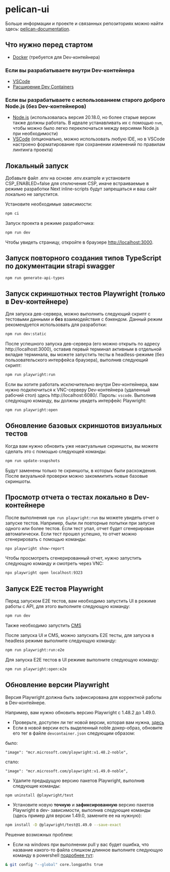 # pelican-ui

Больше информации и проекте и связанных репозиториях можно найти здесь: 
[pelican-documentation](https://github.com/TourmalineCore/pelican-documentation).

## Что нужно перед стартом

- [Docker](https://www.docker.com/get-started/) (требуется для Dev-контейнера)

### Если вы разрабатываете внутри Dev-контейнера
- [VSCode](https://code.visualstudio.com/)
- [Расширение Dev Containers](https://marketplace.visualstudio.com/items?itemName=ms-vscode-remote.remote-containers)

### Если вы разрабатываете с использованием старого доброго Node.js (без Dev-контейнеров)

- [Node.js](https://nodejs.org/en) (использовалась версия 20.18.0, но более старые версии также должны работать. В идеале устанавливать их с помощью `nvm`, чтобы можно было легко переключаться между версиями Node.js при необходимости)
- [VSCode](https://code.visualstudio.com/) (опционально, можно использовать любую IDE, но в VSCode настроено форматирование при сохранении изменений по правилам линтинга проекта)

## Локальный запуск

Добавьте файл .env на основе .env.example и установите CSP_ENABLED=false для отключения CSP, иначе встраиваемые в режиме разработки Next inline-scripts будут запрещаться и ваш сайт локально не запустится.
 
Установите необходимые зависимости:

```bash
npm ci
```

Запуск проекта в режиме разработчика:

```bash
npm run dev
```
Чтобы увидеть страницу, откройте в браузере [http://localhost:3000](http://localhost:3000).

## Запуск повторного создания типов TypeScript по документации strapi swagger
```bash
npm run generate-api-types
```

## Запуск скриншотных тестов Playwright (только в Dev-контейнере)
 
Для запуска дев-сервера, можно выполнить следующий скрипт с тестовыми данными и **без** взаимодействия с бэкендом. Данный режим рекомендуется использовать для разработки:

```bash
npm run dev:static
```

После успешного запуска дев-сервера (его можно открыть по адресу http://localhost:3000), оставив первый терминал активным в отдельной вкладке терминала, вы можете запустить тесты в headless-режиме (без пользовательского интерфейса браузера), выполнив следующий скрипт:

```bash
npm run playwright:run
```

Если вы хотите работать исключительно внутри Dev-контейнера, вам нужно подключиться к VNC-серверу Dev-контейнера (удаленный рабочий стол) здесь http://localhost:6080/. Пароль: `vscode`. Выполнив следующую команду, вы должны увидеть интерфейс Playwright:

```bash
npm run playwright:open
```

## Обновление базовых скриншотов визуальных тестов

Когда вам нужно обновить уже неактуальные скриншоты, вы можете сделать это с помощью следующей команды:

```bash
npm run update-snapshots
```

Будут заменены только те скриншоты, в которых были расхождения. После визуальной проверки можно закоммитить новые базовые скриншоты.

## Просмотр отчета о тестах локально в Dev-контейнере

После выполнения `npm run playwright:run` вы можете увидеть отчет о запуске тестов. Например, были ли повторные попытки при запуске одного или более тестов. Если тест упал, отчет будет сгенерирован автоматически. Если тест прошел успешно, то отчет можно сгенерировать с помощью команды:

```bash
npx playwright show-report
```

Чтобы просмотреть сгенерированный отчет, нужно запустить следующую команду и смотреть через VNC:

```bash
npx playwright open localhost:9323
```

## Запуск E2E тестов Playwright
 
Перед запуском E2E тестов, вам необходимо запустить UI в режиме работы с API, для этого выполните следующую команду:

```bash
npm run dev
```

Также необходимо запустить [CMS](https://github.com/TourmalineCore/pelican-cms)

После запуска UI и CMS, можно запускать E2E тесты, для запуска в headless режиме выполните следующую команду:

```bash
npm run playwright:run:e2e
```

Для запуска Е2Е тестов в UI режиме выполните следующую команду:

```bash
npm run playwright:open:e2e
```

## Обновление версии Playwright

Версия Playwright должна быть зафиксирована для корректной работы в Dev-контейнере.

Например, вам нужно обновить версию Playwright с 1.48.2 до 1.49.0.

- Проверьте, доступен ли тег новой версии, которая вам нужна, [здесь](https://mcr.microsoft.com/en-us/artifact/mar/playwright/tags)
- Если в новой версии есть выделенный noble докер-образ, обновите его тег в файле `devcontainer.json` следующим образом:

было:

```
"image": "mcr.microsoft.com/playwright:v1.48.2-noble",
```
стало:

```
"image": "mcr.microsoft.com/playwright:v1.49.0-noble",
```
- Удалите предыдущую версию пакетов Playwright, выполнив следующие команды:

```bash
npm uninstall @playwright/test
```
- Установите новую **точную** и **зафиксированную** версию пакетов Playwright в dev- зависимости, выполнив следующие команды (здесь пример для версии 1.49.0, замените ее на нужную):

```bash
npm install -D @playwright/test@1.49.0 --save-exact
```

Решение возможных проблем:

- Если на windows при выполнении pull у вас будет ошибка, что название какого-то файла слишком длинное выполните следующую команду в powershell [подробнее тут](https://stackoverflow.com/questions/22575662/filename-too-long-in-git-for-windows):

```bash
& git config "--global" core.longpaths true
```
